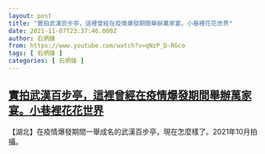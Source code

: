 ```yaml
---
layout: post
title: "實拍武漢百步亭，這裡曾經在疫情爆發期間舉辦萬家宴。小巷裡花花世界"
date: 2021-11-07T23:37:46.000Z
author: 石炳鋒
from: https://www.youtube.com/watch?v=qNzP_D-RGco
tags: [ 石炳锋 ]
categories: [ 石炳锋 ]
---
```

<!--1636328266000-->
[實拍武漢百步亭，這裡曾經在疫情爆發期間舉辦萬家宴。小巷裡花花世界](https://www.youtube.com/watch?v=qNzP_D-RGco)
------

<div>
【湖北】在疫情爆發期間一舉成名的武漢百步亭，現在怎麼樣了。2021年10月拍攝。
</div>
